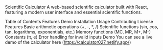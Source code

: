 Scientific Calculator
A web-based scientific calculator built with React, featuring a modern user interface and essential scientific functions.


Table of Contents
Features
Demo
Installation
Usage
Contributing
License
Features
Basic arithmetic operations (+, -, *, /)
Scientific functions (sin, cos, tan, logarithms, exponentials, etc.)
Memory functions (MC, MR, M+, M-)
Constants (π, e)
Error handling for invalid inputs
Demo
You can see a live demo of the calculator here (https://calculator027.netlify.app/)
